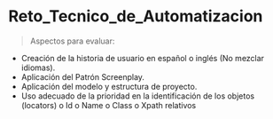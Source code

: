 # Reto_Tecnico_de_Automatizacion
> Aspectos para evaluar:
  - Creación de la historia de usuario en español o inglés (No mezclar idiomas).
  - Aplicación del Patrón Screenplay.
  - Aplicación del modelo y estructura de proyecto.
  - Uso adecuado de la prioridad en la identificación de los objetos (locators)
       o Id
       o Name
       o Class
       o Xpath relativos
